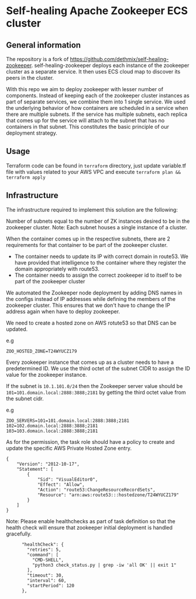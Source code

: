 # Self-healing Apache Zookeeper ECS cluster

## General information
The repository is a fork of https://github.com/dethmix/self-healing-zookeeper. self-healing-zookeeper deploys each instance of the zookeeper cluster as a separate service. It then uses ECS cloud map to discover its peers in the cluster.

With this repo we aim to deploy zookeeper with lesser number of components. Instead of keeping each of the zookeeper cluster instances as part of separate services, we combine them into 1 single service. We used the underlying behavior of how containers are scheduled in a service when there are multiple subnets. If the service has multiple subnets, each replica that comes up for the service will attach to the subnet that has no containers in that subnet. This constitutes the basic principle of our deployment strategy.

## Usage
Terraform code can be found in `terraform` directory, just update variable.tf file with values related to your AWS VPC and execute `terraform plan && terraform apply`


## Infrastructure

The infrastructure required to implement this solution are the following:

Number of subnets equal to the number of ZK instances desired to be in the zookeeper cluster. Note: Each subnet houses a single instance of a cluster.

When the container comes up in the respective subnets, there are 2 requirements for that container to be part of the zookeeper cluster.
- The container needs to update its IP with correct domain in route53. We have provided that intelligence to the container where they register the domain appropriately with route53.
- The container needs to assign the correct zookeeper id to itself to be part of the zookeeper cluster

We automated the Zookeeper node deployment by adding DNS names in the configs instead of IP addresses while defining the members of the zookeeper cluster. This ensures that we don't have to change the IP address again when have to deploy zookeeper.

We need to create a hosted zone on AWS rotute53 so that DNS can be updated.

e.g
```
ZOO_HOSTED_ZONE=T24WYUCZ179
```

Every zookeeper instance that comes up as a cluster needs to have a predetermined ID. We use the third octet of the subnet CIDR to assign the ID value for the zookeeper instance.


If the subnet is `10.1.101.0/24` then the Zookeeper server value should be `101=101.domain.local:2888:3888;2181` by getting the third octet value from the subnet cidr.

e.g
```
ZOO_SERVERS=101=101.domain.local:2888:3888;2181 102=102.domain.local:2888:3888;2181 103=103.domain.local:2888:3888;2181
```

As for the permission, the task role should have a policy to create and update the specific AWS Private Hosted Zone entry.
```
{
    "Version": "2012-10-17",
    "Statement": [
        {
            "Sid": "VisualEditor0",
            "Effect": "Allow",
            "Action": "route53:ChangeResourceRecordSets",
            "Resource": "arn:aws:route53:::hostedzone/T24WYUCZ179"
        }
    ]
}
```
Note: Please enable healthchecks as part of task definition so that the health check will ensure that zookeeper initial deployment is handled gracefully.
```
      "healthCheck": {
        "retries": 5,
        "command": [
          "CMD-SHELL",
          "python3 check_status.py | grep -iw 'all OK' || exit 1"
        ],
        "timeout": 30,
        "interval": 60,
        "startPeriod": 120
      },
```
